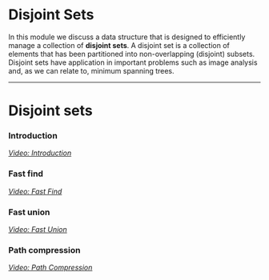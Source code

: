 
# Disjoint Sets

In this module we discuss a data structure that is designed to efficiently manage a collection of **disjoint sets**. A disjoint set is a collection of elements that has been partitioned into non-overlapping (disjoint) subsets. Disjoint sets have application in important problems such as image analysis and, as we can relate to, minimum spanning trees.


---

# Disjoint sets

### Introduction

[*Video: Introduction*](https://auburn.hosted.panopto.com/Panopto/Pages/Viewer.aspx?id=88d33488-c767-4e68-ad3d-acc0014f7eed)


### Fast find

[*Video: Fast Find*](https://auburn.hosted.panopto.com/Panopto/Pages/Viewer.aspx?id=a63f66c4-caea-4b0b-a4d8-acc0014f7f62)


### Fast union

[*Video: Fast Union*](https://auburn.hosted.panopto.com/Panopto/Pages/Viewer.aspx?id=101fe1d4-2c2f-49bf-9ae1-acc0014f7f2f)


### Path compression

[*Video: Path Compression*](https://auburn.hosted.panopto.com/Panopto/Pages/Viewer.aspx?id=a008be01-be09-4d88-ba2f-acc0014f7fa6)

